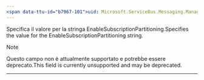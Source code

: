 ```yaml
---
<span data-ttu-id="b7967-101">uid: Microsoft.ServiceBus.Messaging.ManagementStrings.EnableSubscriptionPartitioning summary: \*content</span><span class="sxs-lookup"><span data-stu-id="b7967-101">uid: Microsoft.ServiceBus.Messaging.ManagementStrings.EnableSubscriptionPartitioning summary: \*content</span></span>
---
```


<span data-ttu-id="b7967-102">Specifica il valore per la stringa EnableSubscriptionPartitioning.</span><span class="sxs-lookup"><span data-stu-id="b7967-102">Specifies the value for the EnableSubscriptionPartitioning string.</span></span> 

> [!NOTE]
> <span data-ttu-id="b7967-103">Questo campo non è attualmente supportato e potrebbe essere deprecato.</span><span class="sxs-lookup"><span data-stu-id="b7967-103">This field is currently unsupported and may be deprecated.</span></span>

---

